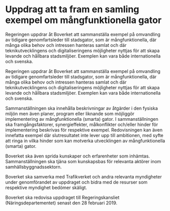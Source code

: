 # Uppdrag att ta fram en samling exempel om mångfunktionella gator

Regeringen uppdrar åt Boverket att sammanställa exempel på omvandling av tidigare genomfartsleder till stadsgator, som är mångfunktionella, där många olika behov och intressen hanteras samlat och där teknikutvecklingens och digitaliseringens möjligheter nyttjas för att skapa levande och hållbara stadsmiljöer. Exemplen kan vara både internationella och svenska.

Regeringen uppdrar åt Boverket att sammanställa exempel på omvandling av tidigare genomfartsleder till stadsgator, som är mångfunktionella, där många olika behov och intressen hanteras samlat och där teknikutvecklingens och digitaliseringens möjligheter nyttjas för att skapa levande och hållbara stadsmiljöer. Exemplen kan vara både internationella och svenska.

Sammanställningen ska innehålla beskrivningar av åtgärder i den fysiska miljön men även planer, program eller liknande som möjliggör implementering av mångfunktionella (smarta) gator. I sammanställningen ska framgångsfaktorer, synergieffekter, målkonflikter och/eller hinder för implementering beskrivas för respektive exempel. Redovisningen kan även innefatta exempel där slutresultatet inte lever upp till ambitionen, med syfte att ringa in vilka hinder som kan motverka utvecklingen av mångfunktionella (smarta) gator.

Boverket ska även sprida kunskaper och erfarenheter som inhämtas. Sammanställningen ska tjäna som kunskapsbas för relevanta aktörer inom samhällsbyggnadssektorn.

Boverket ska samverka med Trafikverket och andra relevanta myndigheter under genomförandet av uppdraget och bidra med de resurser som respektive myndighet bedömer skäligt.

Boverket ska redovisa uppdraget till Regeringskansliet (Näringsdepartementet) senast den 28 februari 2019.
